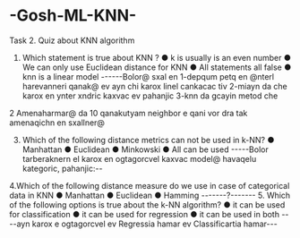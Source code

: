 # -Gosh-ML-KNN-
 Task 2. Quiz  about KNN algorithm
1. Which statement is true about KNN ?
  ● k is usually is an even number
  ● We can only use Euclidean distance for KNN
  ● All statements all false
  ● knn is a linear model
  ------Bolor@ sxal en 
  1-depqum petq en @nterl harevanneri qanak@ ev ayn chi karox linel cankacac tiv
  2-miayn da che karox en ynter xndric kaxvac ev pahanjic 
  3-knn da gcayin metod che

2 Amenaharmar@ da 10 qanakutyam neighbor e qani vor dra tak amenaqichn en sxallner@


3. Which of the following distance metrics can not be used in k-NN?
  ● Manhattan
  ● Euclidean
  ● Minkowski
  ● All can be used
  -----Bolor tarberaknern el karox en ogtagorcvel kaxvac model@ havaqelu
  kategoric, pahanjic:--
  
4.Which of the following distance measure do we use in case of categorical data in KNN
  ● Manhattan
  ● Euclidean 
  ● Hamming
  -------?-------
5. Which of the following options is true about the k-NN algorithm?
  ● it can be used for classification 
  ● it can be used for regression
  ● it can be used in both
  ----ayn karox e ogtagorcvel ev Regressia hamar ev Classificartia hamar---
